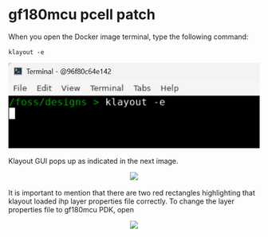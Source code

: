 # gf180mcu pcell patch

When you open the Docker image terminal, type the following command:
  ```
  klayout -e
  ```
<p align="center">
   <img src="./klayout_command.png" width="600" />
</p>  

Klayout GUI pops up as indicated in the next image. 
<p align="center">
   <img src="./klayout_ihp.png" width="600" />
</p>  

It is important to mention that there are two red rectangles highlighting that klayout loaded ihp layer properties file correctly. To change the layer properties file to gf180mcu PDK, open 
<p align="center">
   <img src="./klayout_path.png" width="600" />
</p>  
